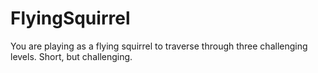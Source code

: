 # FlyingSquirrel
You are playing as a flying squirrel to traverse through three challenging levels. Short, but challenging.

